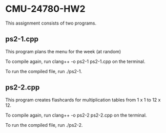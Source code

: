 # CMU-24780-HW2
This assignment consists of two programs.

## ps2-1.cpp 
This program plans the menu for the week (at random)

To compile again, run clang++ -o ps2-1 ps2-1.cpp on the terminal.

To run the compiled file, run ./ps2-1.

## ps2-2.cpp

This program creates flashcards for multiplication tables from 1 x 1 to 12 x 12.

To compile again, run clang++ -o ps2-2 ps2-2.cpp on the terminal.

To run the compiled file, run ./ps2-2.
